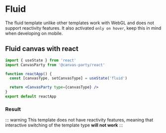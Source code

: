 # Fluid

The fluid template unlike other templates work with WebGL and does not support reactivity features.
It also activated `only on hover`, keep this in mind when developing on mobile.

## Fluid canvas with react

```jsx
import { useState } from 'react'
import CanvasParty from '@canvas-party/react'

function reactApp() {
  const [canvasType, setCanvasType] = useState('fluid')

  return <CanvasParty type={canvasType} />
}
export default reactApp
```

### **Result**

<script>
  import {shallowRef, onMounted} from 'vue'
export default {
  setup () {
    const dynamicComponent = shallowRef(null) 
    onMounted(() => {
      import('@canvas-party/vue').then((module) => {
        dynamicComponent.value = module.default
        console.log(this.dynamicComponent)
        })

    })

    return {
      dynamicComponent
    }
  }
  
}
</script>

<component
    class="canvas-example"
    v-if="dynamicComponent"
    :is="dynamicComponent"
    :type="'fluid'"
    >

  </component>

::: warning
This template does not have reactivity features, meaning that interactive switching of the template type **will not work**
:::
